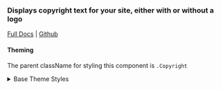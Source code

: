 ### Displays copyright text for your site, either with or without a logo

[Full Docs](react.preview.pinpoint.com/?path=/docs/components-copyright) | [Github](https://github.com/pinpt/react/tree/master/src/components/Copyright)

#### Theming

The parent className for styling this component is `.Copyright`

<details>
	<summary>Base Theme Styles</summary>

```css
.Copyright {
	line-height: 1.5;
}

.Copyright .text {
	margin-top: 1rem;
	font-size: 0.875rem;
}
```

</details>
